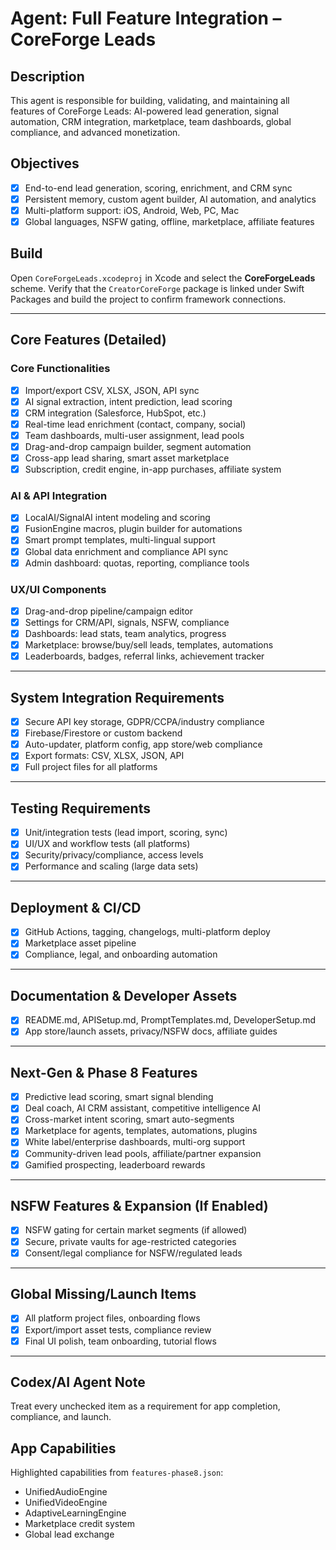 # Agent: Full Feature Integration – CoreForge Leads

## Description
This agent is responsible for building, validating, and maintaining all features of CoreForge Leads: AI-powered lead generation, signal automation, CRM integration, marketplace, team dashboards, global compliance, and advanced monetization.

## Objectives
- [x] End-to-end lead generation, scoring, enrichment, and CRM sync
- [x] Persistent memory, custom agent builder, AI automation, and analytics
 - [x] Multi-platform support: iOS, Android, Web, PC, Mac
 - [x] Global languages, NSFW gating, offline, marketplace, affiliate features

## Build
Open `CoreForgeLeads.xcodeproj` in Xcode and select the **CoreForgeLeads** scheme.
Verify that the `CreatorCoreForge` package is linked under Swift Packages and
build the project to confirm framework connections.

---

## Core Features (Detailed)

### Core Functionalities
- [x] Import/export CSV, XLSX, JSON, API sync
- [x] AI signal extraction, intent prediction, lead scoring
- [x] CRM integration (Salesforce, HubSpot, etc.)
- [x] Real-time lead enrichment (contact, company, social)
- [x] Team dashboards, multi-user assignment, lead pools
- [x] Drag-and-drop campaign builder, segment automation
- [x] Cross-app lead sharing, smart asset marketplace
- [x] Subscription, credit engine, in-app purchases, affiliate system

### AI & API Integration
- [x] LocalAI/SignalAI intent modeling and scoring
- [x] FusionEngine macros, plugin builder for automations
- [x] Smart prompt templates, multi-lingual support
- [x] Global data enrichment and compliance API sync
- [x] Admin dashboard: quotas, reporting, compliance tools

### UX/UI Components
- [x] Drag-and-drop pipeline/campaign editor
- [x] Settings for CRM/API, signals, NSFW, compliance
- [x] Dashboards: lead stats, team analytics, progress
- [x] Marketplace: browse/buy/sell leads, templates, automations
- [x] Leaderboards, badges, referral links, achievement tracker

---

## System Integration Requirements
- [x] Secure API key storage, GDPR/CCPA/industry compliance
- [x] Firebase/Firestore or custom backend
- [x] Auto-updater, platform config, app store/web compliance
- [x] Export formats: CSV, XLSX, JSON, API
- [x] Full project files for all platforms

---

## Testing Requirements
- [x] Unit/integration tests (lead import, scoring, sync)
- [x] UI/UX and workflow tests (all platforms)
- [x] Security/privacy/compliance, access levels
- [x] Performance and scaling (large data sets)

---

## Deployment & CI/CD
- [x] GitHub Actions, tagging, changelogs, multi-platform deploy
- [x] Marketplace asset pipeline
- [x] Compliance, legal, and onboarding automation

---

## Documentation & Developer Assets
- [x] README.md, APISetup.md, PromptTemplates.md, DeveloperSetup.md
 - [x] App store/launch assets, privacy/NSFW docs, affiliate guides

---

## Next-Gen & Phase 8 Features
- [x] Predictive lead scoring, smart signal blending
- [x] Deal coach, AI CRM assistant, competitive intelligence AI
- [x] Cross-market intent scoring, smart auto-segments
- [x] Marketplace for agents, templates, automations, plugins
- [x] White label/enterprise dashboards, multi-org support
- [x] Community-driven lead pools, affiliate/partner expansion
- [x] Gamified prospecting, leaderboard rewards

---

## NSFW Features & Expansion (If Enabled)
- [x] NSFW gating for certain market segments (if allowed)
- [x] Secure, private vaults for age-restricted categories
- [x] Consent/legal compliance for NSFW/regulated leads

---

## Global Missing/Launch Items
- [x] All platform project files, onboarding flows
- [x] Export/import asset tests, compliance review
- [x] Final UI polish, team onboarding, tutorial flows

---

## Codex/AI Agent Note
Treat every unchecked item as a requirement for app completion, compliance, and launch.

## App Capabilities

Highlighted capabilities from `features-phase8.json`:
- UnifiedAudioEngine
- UnifiedVideoEngine
- AdaptiveLearningEngine
- Marketplace credit system
- Global lead exchange
